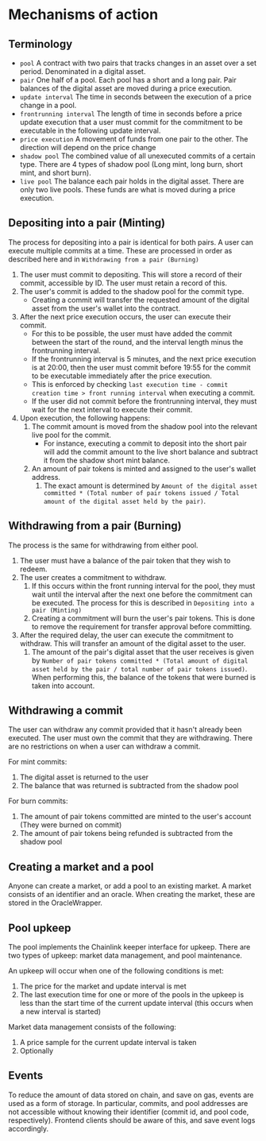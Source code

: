# Mechanisms of action
## Terminology
- `pool` A contract with two pairs that tracks changes in an asset over a set period. Denominated in a digital asset.
- `pair` One half of a pool. Each pool has a short and a long pair. Pair balances of the digital asset are moved during a price execution.
- `update interval` The time in seconds between the execution of a price change in a pool.
- `frontrunning interval` The length of time in seconds before a price update execution that a user must commit for the commitment to be executable in the following update interval.
- `price execution` A movement of funds from one pair to the other. The direction will depend on the price change
- `shadow pool` The combined value of all unexecuted commits of a certain type. There are 4 types of shadow pool (Long mint, long burn, short mint, and short burn). 
- `live pool` The balance each pair holds in the digital asset. There are only two live pools. These funds are what is moved during a price execution.

## Depositing into a pair (Minting)
The process for depositing into a pair is identical for both pairs. A user can execute multiple commits at a time. These are processed in order as described here and in `Withdrawing from a pair (Burning)`

1. The user must commit to depositing. This will store a record of their commit, accessible by ID. The user must retain a record of this.
2. The user's commit is added to the shadow pool for the commit type. 
   - Creating a commit will transfer the requested amount of the digital asset from the user's wallet into the contract.
3. After the next price execution occurs, the user can execute their commit. 
   - For this to be possible, the user must have added the commit between the start of the round, and the interval length minus the frontrunning interval. 
   - If the frontrunning interval is 5 minutes, and the next price execution is at 20:00, then the user must commit before 19:55 for the commit to be executable immediately after the price execution.
   - This is enforced by checking `last execution time - commit creation time > front running interval` when executing a commit.
   - If the user did not commit before the frontrunning interval, they must wait for the next interval to execute their commit.
4. Upon execution, the following happens:
   1. The commit amount is moved from the shadow pool into the relevant live pool for the commit. 
      - For instance, executing a commit to deposit into the short pair will add the commit amount to the live short balance and subtract it from the shadow short mint balance.
   2. An amount of pair tokens is minted and assigned to the user's wallet address. 
      1. The exact amount is determined by `Amount of the digital asset committed * (Total number of pair tokens issued / Total amount of the digital asset held by the pair)`. 

## Withdrawing from a pair (Burning)
The process is the same for withdrawing from either pool. 

1. The user must have a balance of the pair token that they wish to redeem.
2. The user creates a commitment to withdraw. 
   1. If this occurs within the front running interval for the pool, they must wait until the interval after the next one before the commitment can be executed. The process for this is described in `Depositing into a pair (Minting)`
   2. Creating a commitment will burn the user's pair tokens. This is done to remove the requirement for transfer approval before committing. 
3. After the required delay, the user can execute the commitment to withdraw. This will transfer an amount of the digital asset to the user.
   1. The amount of the pair's digital asset that the user receives is given by `Number of pair tokens committed * (Total amount of digital asset held by the pair / total number of pair tokens issued)`. When performing this, the balance of the tokens that were burned is taken into account.


## Withdrawing a commit
The user can withdraw any commit provided that it hasn't already been executed. The user must own the commit that they are withdrawing. There are no restrictions on when a user can withdraw a commit.

For mint commits:
1. The digital asset is returned to the user
2. The balance that was returned is subtracted from the shadow pool

For burn commits:
1. The amount of pair tokens committed are minted to the user's account (They were burned on commit)
2. The amount of pair tokens being refunded is subtracted from the shadow pool

## Creating a market and a pool
Anyone can create a market, or add a pool to an existing market.
A market consists of an identifier and an oracle. When creating the market, these are stored in the OracleWrapper.


## Pool upkeep
The pool implements the Chainlink keeper interface for upkeep. There are two types of upkeep: market data management, and pool maintenance.

An upkeep will occur when one of the following conditions is met:
1. The price for the market and update interval is met
2. The last execution time for one or more of the pools in the upkeep is less than the start time of the current update interval (this occurs when a new interval is started)

Market data management consists of the following:
1. A price sample for the current update interval is taken
2. Optionally 

## Events
To reduce the amount of data stored on chain, and save on gas, events are used as a form of storage. In particular, commits, and pool addresses are not accessible without knowing their identifier (commit id, and pool code, respectively). Frontend clients should be aware of this, and save event logs accordingly. 